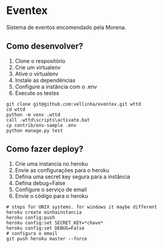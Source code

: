 # Eventex

Sistema de eventos encomendado pela Morena.

## Como desenvolver?

1. Clone o respositório
2. Crie um virtualenv
3. Ative o virtualenv
4. Instale as dependências
5. Configure a instância com o .env
6. Execute os testes

```console
git clone git@github.com:vellinha/eventex.git wttd
cd wttd
python -m venv .wttd
call .wttd\scripts\activate.bat
cp contrib/env-sample .env
python manage.py test
```

## Como fazer deploy?

1. Crie uma instancia no heroku
2. Envie as configurações para o heroku
3. Defina uma secret key segura para a instância
4. Defina debug=False
5. Configure o serviço de email
6. Envie o código para o heroku

```console
# steps for UNIX systems. for windows it maybe different
heroku create minhainstancia
heroku config:push
heroku config:set SECRET_KEY=*chave*
heroku config:set DEBUG=False
# configura o email
git push heroku master --force 
```